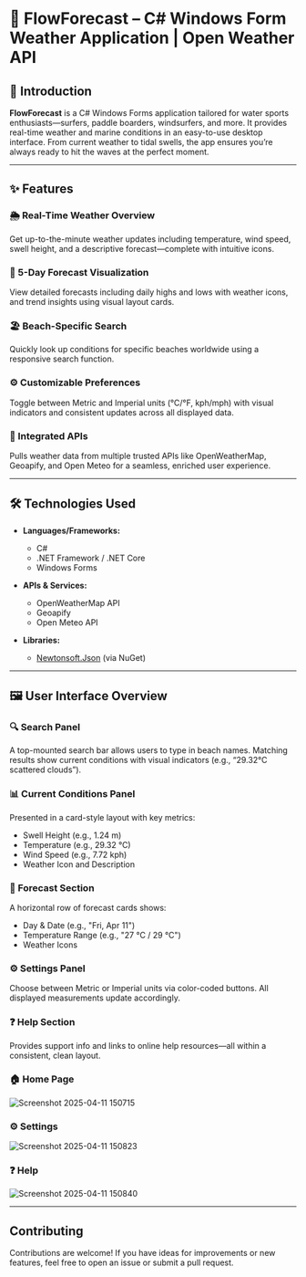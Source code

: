 # 🌊 FlowForecast – C# Windows Form Weather Application | Open Weather API

## 📌 Introduction  
**FlowForecast** is a C# Windows Forms application tailored for water sports enthusiasts—surfers, paddle boarders, windsurfers, and more. It provides real-time weather and marine conditions in an easy-to-use desktop interface. From current weather to tidal swells, the app ensures you’re always ready to hit the waves at the perfect moment.

---

## ✨ Features

### 🌦️ Real-Time Weather Overview  
Get up-to-the-minute weather updates including temperature, wind speed, swell height, and a descriptive forecast—complete with intuitive icons.

### 📅 5-Day Forecast Visualization  
View detailed forecasts including daily highs and lows with weather icons, and trend insights using visual layout cards.

### 🏖️ Beach-Specific Search  
Quickly look up conditions for specific beaches worldwide using a responsive search function.

### ⚙️ Customizable Preferences  
Toggle between Metric and Imperial units (°C/°F, kph/mph) with visual indicators and consistent updates across all displayed data.

### 🔗 Integrated APIs  
Pulls weather data from multiple trusted APIs like OpenWeatherMap, Geoapify, and Open Meteo for a seamless, enriched user experience.

---

## 🛠 Technologies Used

- **Languages/Frameworks:**
  - C#
  - .NET Framework / .NET Core
  - Windows Forms

- **APIs & Services:**
  - OpenWeatherMap API
  - Geoapify
  - Open Meteo API

- **Libraries:**
  - [Newtonsoft.Json](https://www.nuget.org/packages/Newtonsoft.Json/) (via NuGet)

---

## 🖼️ User Interface Overview

### 🔍 Search Panel  
A top-mounted search bar allows users to type in beach names. Matching results show current conditions with visual indicators (e.g., “29.32°C scattered clouds”).

### 📊 Current Conditions Panel  
Presented in a card-style layout with key metrics:
- Swell Height (e.g., 1.24 m)
- Temperature (e.g., 29.32 °C)
- Wind Speed (e.g., 7.72 kph)
- Weather Icon and Description


### 📆 Forecast Section  
A horizontal row of forecast cards shows:
- Day & Date (e.g., "Fri, Apr 11")
- Temperature Range (e.g., "27 °C / 29 °C")
- Weather Icons

### ⚙️ Settings Panel  
Choose between Metric or Imperial units via color-coded buttons. All displayed measurements update accordingly.

### ❓ Help Section  
Provides support info and links to online help resources—all within a consistent, clean layout.

### 🏠 Home Page
![Screenshot 2025-04-11 150715](https://github.com/user-attachments/assets/535f00bf-fcc7-4779-bba7-0de2cc797a0d)

### ⚙️ Settings
![Screenshot 2025-04-11 150823](https://github.com/user-attachments/assets/c775aa16-1489-4fa0-b908-92d43b368276)


### ❓ Help
![Screenshot 2025-04-11 150840](https://github.com/user-attachments/assets/93f74399-0a0e-425c-92d0-4a00a3d7d190)



---
## Contributing
Contributions are welcome! If you have ideas for improvements or new features, feel free to open an issue or submit a pull request.
